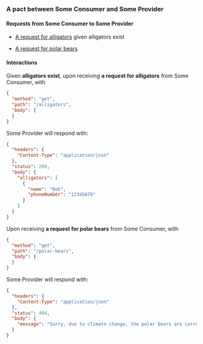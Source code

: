 ### A pact between Some Consumer and Some Provider

#### Requests from Some Consumer to Some Provider

* [A request for alligators](#a_request_for_alligators_given_alligators_exist) given alligators exist

* [A request for polar bears](#a_request_for_polar_bears)

#### Interactions

<a name="a_request_for_alligators_given_alligators_exist"></a>
Given **alligators exist**, upon receiving **a request for alligators** from Some Consumer, with
```json
{
  "method": "get",
  "path": "/alligators",
  "body": {
  }
}
```
Some Provider will respond with:
```json
{
  "headers": {
    "Content-Type": "application/json"
  },
  "status": 200,
  "body": {
    "alligators": [
      {
        "name": "Bob",
        "phoneNumber": "12345678"
      }
    ]
  }
}
```
<a name="a_request_for_polar_bears"></a>
Upon receiving **a request for polar bears** from Some Consumer, with
```json
{
  "method": "get",
  "path": "/polar-bears",
  "body": {
  }
}
```
Some Provider will respond with:
```json
{
  "headers": {
    "Content-Type": "application/json"
  },
  "status": 404,
  "body": {
    "message": "Sorry, due to climate change, the polar bears are currently unavailable."
  }
}
```
